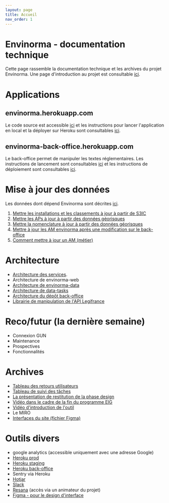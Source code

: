 ```yaml
---
layout: page
title: Accueil
nav_order: 1
---
```


# Envinorma - documentation technique

Cette page rassemble la documentation technique et les archives du projet Envinorma. Une page d'introduction au projet est consultable [ici](https://entrepreneur-interet-general.etalab.gouv.fr/defis/2020/envinorma.html).

# Applications

## envinorma.herokuapp.com

Le code source est accessible [ici](https://github.com/Envinorma/envinorma-web) et les instructions pour lancer l'application en local et la déployer sur Heroku sont consultables [ici](<(https://github.com/Envinorma/envinorma-web/README.md)>).

## envinorma-back-office.herokuapp.com

Le back-office permet de manipuler les textes réglementaires. Les instructions de lancement sont consultables [ici](https://github.com/Envinorma/back-office#ex%C3%A9cuter-en-local) et les instructions de déploiement sont consultables [ici](https://github.com/Envinorma/back-office#7-d%C3%A9ployer-sur-heroku).

# Mise à jour des données

Les données dont dépend Envinorma sont décrites [ici](https://github.com/Envinorma/exploration/blob/main/data_sources.md).

1. [Mettre les installations et les classements à jour à partir de S3IC](/data_updates/update_classements.md)
2. [Mettre les APs à jour à partir des données géorisques](/data_updates/update_aps.md)
3. [Mettre la nomenclature à jour à partir des données géorisques](/data_updates/update_nomenclature.md)
4. [Mettre à jour les AM envinorma après une modification sur le back-office](/data_updates/update_ams.md)
5. [Comment mettre à jour un AM (métier)](/data_updates/edit_am.md)

# Architecture

- [Architecture des services](/architecture/schema_fonctionnel.md).
- Architecture de envinorma-web
- [Architecture de envinorma-data](https://envinorma.github.io/envinorma-data/#modules-principaux)
- [Architecture de data-tasks](https://github.com/Envinorma/data-tasks#data-tasks)
- [Architecture du dépôt back-office](https://github.com/Envinorma/back-office#structure)
- [Librairie de manipulation de l'API Legifrance](https://github.com/Envinorma/leginorma)

# Reco/futur (la dernière semaine)

- Connexion GUN
- Maintenance
- Prospectives
- Fonctionnalités

# Archives

- [Tableau des retours utilisateurs](https://github.com/orgs/Envinorma/projects/2?fullscreen=true)
- [Tableau de suivi des tâches](https://github.com/orgs/Envinorma/projects/1?fullscreen=true)
- [La présentation de restitution de la phase design](https://resana.numerique.gouv.fr/public/document/consulter/1429124?slug=16981)
- [Vidéo dans le cadre de la fin du programme EIG](https://www.youtube.com/watch?v=JMa3h5d-X0A&t=1s)
- [Vidéo d'introduction de l'outil](https://www.loom.com/share/41d0e1bc23bb489495a58b323fae0348?t=0)
- Le MIRO
- [Interfaces du site (fichier Figma)](https://www.figma.com/file/F1yza21GVD8lkw7jz3ipDT/Envinorma?node-id=0%3A1)

# Outils divers

- google analytics (accessible uniquement avec une adresse Google)
- [Heroku prod](https://dashboard.heroku.com/apps/envinorma)
- [Heroku staging](https://dashboard.heroku.com/apps/envinorma-staging-1)
- [Heroku back-office](https://dashboard.heroku.com/apps/envinorma-back-office)
- Sentry via Heroku
- [Hotjar](https://www.hotjar.com/)
- [Slack](https://envinorma.slack.com)
- [Resana](https://resana.numerique.gouv.fr/public/perimetre/consulter/16981) (accès via un animateur du projet)
- [Figma - pour le design d'interface](https://www.figma.com/file/F1yza21GVD8lkw7jz3ipDT/)

